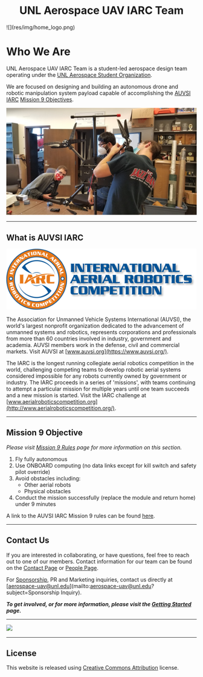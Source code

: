<center> <h1>UNL Aerospace UAV IARC Team </h1> </center>
![](res/img/home_logo.png)

# Who We Are

UNL Aerospace UAV IARC Team is a student-led aerospace design team operating under the [UNL Aerospace Student Organization](http://unlaero.space/). 

We are focused on designing and building an autonomous drone and robotic manipulation system payload capable of accomplishing the [AUVSI IARC](#what-is-auvsi-iarc) [Mission 9 Objectives](#mission-9-objective).

![](res/img/drone_main.jpg)

***

## What is AUVSI IARC
![](res/img/iarc_logo.png)

The Association for Unmanned Vehicle Systems International (AUVSI), the world's largest nonprofit organization dedicated to the advancement of unmanned systems and robotics, represents corporations and professionals from more than 60 countries involved in industry, government and academia. AUVSI members work in the defense, civil and commercial markets. Visit AUVSI at [www.auvsi.org](https://www.auvsi.org/).

The IARC is the longest running collegiate aerial robotics competition in the world, challenging competing teams to develop robotic aerial systems considered impossible for any robots currently owned by government or industry. The IARC proceeds in a series of 'missions', with teams continuing to attempt a particular mission for multiple years until one team succeeds and a new mission is started. Visit the IARC challenge at [www.aerialroboticscompetition.org](http://www.aerialroboticscompetition.org/).

***

## Mission 9 Objective

_Please visit [Mission 9 Rules](rules.md) page for more information on this section._

1. Fly fully autonomous
2. Use ONBOARD computing (no data links except for kill switch and safety pilot override)
3. Avoid obstacles including:
	* Other aerial robots
	* Physical obstacles
4. Conduct the mission successfully (replace the module and return home) under 9 minutes

A link to the AUVSI IARC Mission 9 rules can be found [here](http://www.aerialroboticscompetition.org/rules.php).

***

## Contact Us
If you are interested in collaborating, or have questions, feel free to reach out to one of our members. Contact information for our team can be found on the [Contact Page](contact.md) or [People Page](people.md).

For [Sponsorship](sponsors.md), PR and Marketing inquiries, contact us directly at [aerospace-uav@unl.edu](mailto:aerospace-uav@unl.edu?subject=Sponsorship Inquiry). 

***To get involved, or for more information, please visit the [Getting Started](welcome.md) page.***

***

![](res/img/drones.png)

***

## License

This website is released using [Creative Commons Attribution](http://creativecommons.org/licenses/by/3.0/) license.
